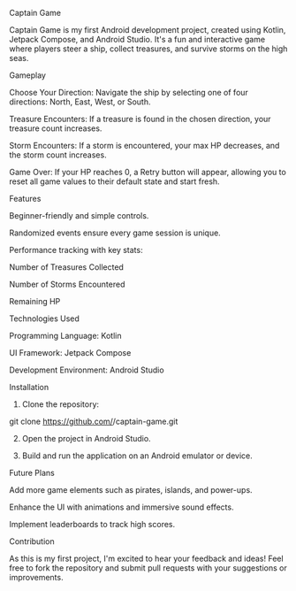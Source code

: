 Captain Game

Captain Game is my first Android development project, created using Kotlin, Jetpack Compose, and Android Studio. It's a fun and interactive game where players steer a ship, collect treasures, and survive storms on the high seas.

Gameplay

Choose Your Direction: Navigate the ship by selecting one of four directions: North, East, West, or South.

Treasure Encounters: If a treasure is found in the chosen direction, your treasure count increases.

Storm Encounters: If a storm is encountered, your max HP decreases, and the storm count increases.

Game Over: If your HP reaches 0, a Retry button will appear, allowing you to reset all game values to their default state and start fresh.


Features

Beginner-friendly and simple controls.

Randomized events ensure every game session is unique.

Performance tracking with key stats:

Number of Treasures Collected

Number of Storms Encountered

Remaining HP



Technologies Used

Programming Language: Kotlin

UI Framework: Jetpack Compose

Development Environment: Android Studio


Installation

1. Clone the repository:

git clone https://github.com/<your-username>/captain-game.git


2. Open the project in Android Studio.


3. Build and run the application on an Android emulator or device.



Future Plans

Add more game elements such as pirates, islands, and power-ups.

Enhance the UI with animations and immersive sound effects.

Implement leaderboards to track high scores.


Contribution

As this is my first project, I'm excited to hear your feedback and ideas! Feel free to fork the repository and submit pull requests with your suggestions or improvements.
